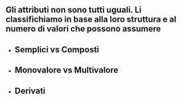 ## Gli attributi non sono tutti uguali. Li classifichiamo in base alla loro struttura e al numero di valori che possono assumere

<VSpace space="4"/>

- ## <Alert>Semplici</Alert> vs <Alert>Composti</Alert> <VSpace space="4"/>

- ## <Alert>Monovalore</Alert> vs <Alert>Multivalore</Alert> <VSpace space="4"/>

- ## <Alert>Derivati</Alert>

